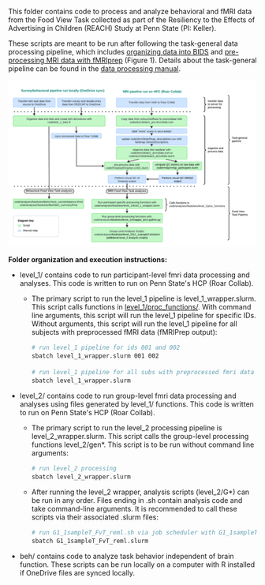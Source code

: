 This folder contains code to process and analyze behavioral and fMRI data from the Food View Task collected as part of the Resiliency to the Effects of Advertising in Children (REACH) Study at Penn State (PI: Keller).

These scripts are meant to be run after following the task-general data processing pipeline, which includes [organizing data into BIDS](https://github.com/bfuchs18/R01_Marketing/tree/master/ParticipantData/bids/code/dcm2bids) and [pre-processing MRI data with fMRIprep](https://github.com/bfuchs18/R01_Marketing/tree/master/ParticipantData/bids/code/fmriprep) (Figure 1). Details about the task-general pipeline can be found in the [data processing manual](../../../../../docs/reach_data_management_manual.md).

![Figure 1. Overview of data processing and analysis pipeline for the Food View Task](../../../../../docs/images/REACH_data_pipeline_with_FV.png)

**Folder organization and execution instructions:**

-   level_1/ contains code to run participant-level fmri data processing and analyses. This code is written to run on Penn State's HCP (Roar Collab).

    -   The primary script to run the level_1 pipeline is level_1_wrapper.slurm. This script calls functions in [level_1/proc_functions/](https://github.com/bfuchs18/R01_Marketing/tree/master/ParticipantData/bids/code/analyses/foodview/level_1/proc_functions). With command line arguments, this script will run the level_1 pipeline for specific IDs. Without arguments, this script will run the level_1 pipeline for all subjects with preprocessed fMRI data (fMRIPrep output):

        ``` bash
        # run level_1 pipeline for ids 001 and 002
        sbatch level_1_wrapper.slurm 001 002

        # run level_1 pipeline for all subs with preprocessed fmri data
        sbatch level_1_wrapper.slurm
        ```

-   level_2/ contains code to run group-level fmri data processing and analyses using files generated by level_1/ functions. This code is written to run on Penn State's HCP (Roar Collab).

    -   The primary script to run the level_2 processing pipeline is level_2_wrapper.slurm. This script calls the group-level processing functions level_2/gen\*. This script is to be run without command line arguments:

        ``` bash
        # run level_2 processing 
        sbatch level_2_wrapper.slurm
        ```

    -   After running the level_2 wrapper, analysis scripts (level_2/G\*) can be run in any order. Files ending in .sh contain analysis code and take command-line arguments. It is recommended to call these scripts via their associated .slurm files:

        ``` bash
        # run G1_1sampleT_FvT_reml.sh via job scheduler with G1_1sampleT_FvT_reml.slurm
        sbatch G1_1sampleT_FvT_reml.slurm
        ```

-   beh/ contains code to analyze task behavior independent of brain function. These scripts can be run locally on a computer with R installed if OneDrive files are synced locally.
